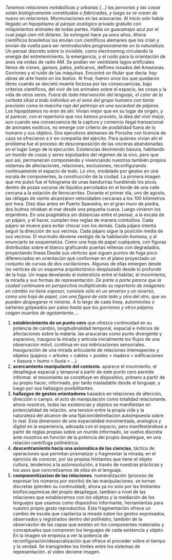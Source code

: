 
_Tenemos relaciones metabólicas y urbanas [...] las personas y las cosas están biológicamente constituidas o fabricadas, y luego se re-crean de nuevo en relaciones_. Murmuraciones en las araucarias. Al inicio solo había llegado un hipopótamo al parque zoológico privado gratuito con milquinientos animales de todas partes. Había un guacamayo azul por el cual pagó cien mil dólares. Se extinguió hace ya unos años. Ahora científicos brasileños los envían con científicos alemanes que los crían y envian de vuelta para ser _reintroducidos progresivamente en la naturaleza_. Un pensar discreto sobre lo invisible, como electrosmog circulando la energía del entretenimiento, la emergencia, y el ruido para la orientación de aves vía ondas de radio AM. Se podían ver veintisiete lagos artificiales llenos de cisnes, gansos, patos, pelícanos, delfines rosados del Amazonas. Gorriones y el ruido de las máquinas. Encontré un titular que decía: _hay obras de arte hasta en los baños_. Al final, fueron once los que quedaron libres cuando se decretó muerte forzosa por las consecuencias, bajo criterios científicos, del vivir de los animales sobre el espacio, las cosas y la vida de otros seres.  _Fuera de toda intervención del lenguaje, el color de la corbata sitúa a todo individuo en el seno del grupo humano con tanta precisión como la mancha roja del petirrojo en una sociedad de pájaros._ Los hipopótamos no eran de ahí. Vivían mejor que en su lugar de origen, y al parecer, con el repertorio que nos hemos provisto, la idea del vivir mejor, aun cuando sea consecuencia de la captura y comercio ilegal transacional de animales exóticos, no emerge con criterio de posibilidad fuera de lo humano y sus objetos. Dos ejecutivos alemanes de Porsche con licencia de caza se ofrecieron a ir en compañía del ejército. Para quienes vivían ahí el problema fue el proceso de descomposición de las vísceras abandonadas en el lugar luego de la ejecución. Existencias deviniendo basura, habitando un mundo de cosas y seres expulsados del régimen de la vivo, pero que aun así, permanecen componiendo y vivenciando nuestros también propios sistemas de afectaciones, relaciones, exclusiones, reconfigurando contínuamente el espacio de todo. Lo vivo, modelado por gestos en una escala de componentes, la construcción de la ciudad. La primera imagen que me pulsó fue el fotograma de unas bandurrias hundiendo los picos dentro de pozas oscuras de líquidos percolados en el borde de una calle cercana a la estación de ferrocarriles. Durante el primer día, uno de agosto, las ráfagas de viento alcanzaron velocidades cercanas a los 100 kilómetros por hora. Diez días antes en Puerto Saavedra, en el gran muro de piedra, dos buitres miraban el mar desde una pequeña cueva. Luego vinieron los enjambres. En una pragmática sin distancias entre el pensar, a la escala de un pájaro, y el hacer, cumplen tres reglas de manera cointuitiva. Cada pájaro se mueve para evitar chocar con los demás. Cada pájaro intenta seguir la dirección de sus vecinos. Cada pájaro sigue la posición media de sus vecinos. El murmullo deviene vestigio de la habitación humana, y al enunciarlo se esquematiza. Como una hoja de papel cualquiera, con figuras distribuidas sobre el blanco graficando puertas rellenas con degradados, proyectando líneas Desde sus vértices que siguen puntos de fuga poco diferenciados en orientación que conforman en el plano proyectado un conjunto de curvas de dos oscilaciones. Algunas de ellas emergen desde los vertices de un esquema arquitectónico desplazado desde lo profundo de la hoja. Un mapa develando el instersticio entre el habitar, el movimiento, la mirada y sus formas de representación. _De parte a parte parece que la ciudad continuara en perspectiva multiplicando su repertorio de imágenes: en cambio no tiene espesor, consiste sólo en un anverso y un reverso, como una hoja de papel, con una figura de este lado y otra del otro, que no pueden despegarse ni mirarse._ A lo largo de cada línea, automóviles o sartenes golpeados por palos _hasta que los gorriones y otros pájaros caigan muertos de agotamiento._...




1. __establecimiento de un punto cero__ que ofrezca continuidad en su potencia de cambio, longitudinalidad temporal, espacial e indicios de afectaciones sobre la materia. las araucarias como punto divergente y expansivo, inaugura la mirada y articula inicialmente los flujos de una observacion móvil, ccntinua en sus imbricaciones sensoriales. Inauguración de una mirada articulante de relaciones interespecies y objetos (pajaros > arboles > cables > postes > madera > edificaciones > basura > humo > lluvia > ...)
2. __acercamiento manipulante del contexto__. aparece el movimiento. el despliegue espacial y temporal a partir de este punto cero permite informar. el movimiento se constituye en dispositivo, primero a partir de su propio hacer, informado, por tanto trasladable desde el lenguaje, y luego por sus hallazgos posibilitantes. 
3. __hallazgos de gestos orientadores__ basados en relaciones de afección, dirección o campo. el acto de manipulación como totalidad relacionante. ahora nosotrxs, todas las existencias y objetos se manifiestan en potencialidad de relación. una tension entre la propia vida y la naturaleza del alcance de una fijacion/delimitacion autoimpuesta sobre lo real. Esta dimension de una espacialidad movimentada, analogica y digital en la experiencia, adosada con el espacio, pero manifestándose a partir de reglas propias sobre un mundo informado, se vuelve discreta ante nosotrxs en función de la potencia del propio despliegue, en una relación centrífuga polihédrica. 
4. __descentramiento hacia una axiomática de las ciencias__, táctica de operaciones que permitan prismatizar y fragmentar la mirada; en el ejercicio de conocer, por las propias limitantes que tiene el objeto cultura, tendemos a la autoresolución, a través de nuestras prácticas y los usos que concretizamos de ellas en el lenguaje. 
5. __componentizacion de las relaciones__. numeralización (proceso de expresar los números por escrito) de las manipulaciones. se tornan discretas (pierden su continuidad), ahora ya no solo por las limitantes biofísicoquímicas del propio despliegue, tambien a nivel de las relaciones que establecemos con los objetos y la mediación de los lenguajes que usamos como dispositivo informante, herramientas para nuestro propio gesto reproductivo. Esta fragmentación ofrece un cambio de escala que capilariza la mirada sobre los gestos expresados, observados y registrados dentro del polihédro, también de la observación de las capas que existen en los componentes materiales y conceptuales que componen los lenguajes de cada existencia y objeto. En la imagen se empieza a ver la potencia de reconfiguración/desacralización que ofrece el proceder sobre el tiempo y la verdad. Se transgreden los límites entre los sistemas de representación. el video deviene imagen. 


